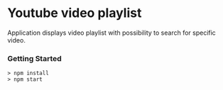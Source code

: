 # Youtube video playlist

Application displays video playlist with possibility to search for specific video.

### Getting Started

```
> npm install
> npm start
```
